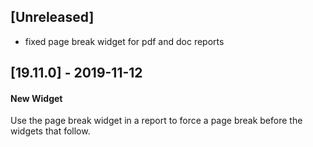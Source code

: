## [Unreleased]
- fixed page break widget for pdf and doc reports

## [19.11.0] - 2019-11-12
#### New Widget
Use the page break widget in a report to force a page break before the widgets that follow.